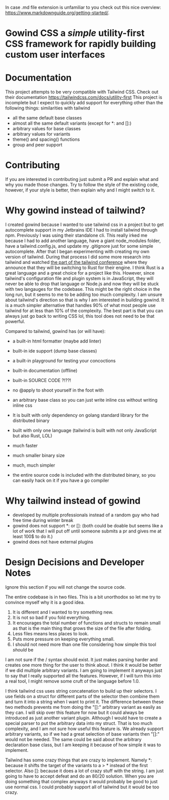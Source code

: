 In case .md file extension is unfamiliar to you check out this nice overview: https://www.markdownguide.org/getting-started/.
# Gowind CSS a *simple* utility-first CSS framework for rapidly building custom user interfaces

# Documentation
This project attempts to be very compatible with Tailwind CSS.
Check out their documentation https://tailwindcss.com/docs/utility-first
This project is incomplete but I expect to quickly add support for everything other than the following things:
similarities with tailwind
- all the same default base classes
- almost all the same default variants (except for *: and []:)
- arbitrary values for base classes
- arbitrary values for variants
- theme() and spacing() functions
- group and peer support

# Contributing
If you are interested in contributing just submit a PR and explain what and why you made those changes.
Try to follow the style of the existing code, however, if your style is better, then explain why and I might switch to it.

# Why gowind instead of tailwind?
I created gowind because I wanted to use tailwind css in a project but to get autocomplete support in my Jetbrains IDE I had to install tailwind through npm.
Previously I was using their standalone cli.
This really irked me because I had to add another language, have a giant node_modules folder, have a tailwind.config.js, and update my .gitignore just for some simple autocomplete.
After that I began experimenting with creating my own version of tailwind.
During that process I did some more research into tailwind and watched [the part of the tailwind conference](https://youtu.be/CLkxRnRQtDE?t=2146&feature=shared) where they announce that they will be switching to Rust for their engine.
I think Rust is a great language and a great choice for a project like this.
However, since tailwind's configuration file and plugin system is in JavaScript, they will never be able to drop that language or Node.js and now they will be stuck with two langauges for the codebase.
This might be the right choice in the long run, but it seems to me to be adding too much complexity.
I am unsure about tailwind's direction so that is why I am interested in building gowind.
It is a much simpler alternative that handles 90% of what most people use tailwind for at less than 10% of the complexity.
The best part is that you can always just go back to writing CSS lol, this tool does not need to be that powerful.

Compared to tailwind, gowind has (or will have):
- a built-in html formatter (maybe add linter)
- built-in ide support (dump base classes)
- a built-in playground for testing your concoctions
- built-in documentation (offline)
- built-in SOURCE CODE ?!??!
- no @apply to shoot yourself in the foot with
- an arbitrary base class so you can just write inline css without writing inline css

- It is built with only dependency on golang standard library for the distributed binary
- built with only one language (tailwind is built with not only JavaScript but also Rust, LOL)
- much faster
- much smaller binary size
- much, much simpler
- the entire source code is included with the distributed binary, so you can easily hack on it if you have a go compiler

# Why tailwind instead of gowind
- developed by multiple professionals instead of a random guy who had free time during winter break
- gowind does not support *: or []: (both could be doable but seems like a lot of work that I will put off until someone submits a pr and gives me at least 100$ to do it.)
- gowind does not have external plugins

# Design Decisions and Developer Notes
Ignore this section if you will not change the source code.

The entire codebase is in two files.
This is a bit unorthodox so let me try to convince myself why it is a good idea.
1. It is different and I wanted to try something new.
2. It is not so bad if you fold everything.
3. It encourages the total number of functions and structs to remain small as that is the main thing that grows the size of the file after folding.
4. Less files means less places to look.
5. Puts more pressure on keeping everything small.
6. I should not need more than one file considering how simple this tool _should_ be

I am not sure if the / syntax should exist.
It just makes parsing harder and creates one more thing for the user to think about.
I think it would be better if we did multiple arbitrary variants.
I am going to implement it anyways just to say that I really supported all the features.
However, if I will turn this into a real tool, I might remove some cruft of the language before 1.0.

I think tailwind css uses string concatenation to build up their selectors.
I use fields on a struct for different parts of the selector then combine them and turn it into a string when I want to print it.
The difference between these two methods prevents me from doing the "[]:" arbitrary variant as easily as they can.
I will skip over this feature for now but it could always be introduced as just another variant plugin.
Although I would have to create a special parser to put the arbitrary data into my struct.
That is too much complexity, and I am not sure how useful this feature is.
We already support arbitrary variants, so if we had a great selection of base variants then "[]:" would not be needed.
The same could be said about the arbitrary declaration base class, but I am keeping it because of how simple it was to implement.

Tailwind has some crazy things that are crazy to implement.
Namely *: because it shifts the target of the variants to a > * instead of the first selector.
Also []: because it does a lot of crazy stuff with the string.
I am just going to have to accept defeat and do an 80/20 solution.
When you are doing something that complex anyways it would probably be good to just use normal css.
I could probably support all of tailwind but it would be too crazy.
